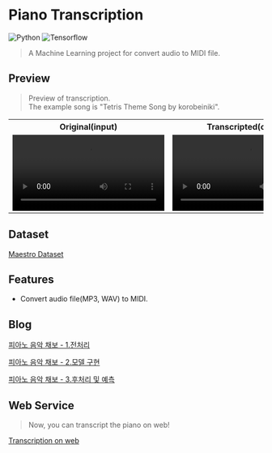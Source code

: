 # Piano Transcription
![Python](https://img.shields.io/badge/Python-3776AB?style=for-the-badge&logo=Python&logoColor=white) ![Tensorflow](https://img.shields.io/badge/Tensorflow-FF6F00?style=for-the-badge&logo=Tensorflow&logoColor=white)

> A Machine Learning project for convert audio to MIDI file.

## Preview

> Preview of transcription.</br>
> The example song is "Tetris Theme Song by korobeiniki".

<div align="center">
  <table>
    <tr align="center">
      <th>Original(input)</th>
      <th>Transcripted(output)</th>
    </tr>
    <tr align="center">
      <td><video src="https://github.com/kuper0201/Piano_Transcription/assets/17348056/aec4244f-75d3-4ccb-b98f-77c416c95398"/></td>
      <td><video src="https://github.com/kuper0201/Piano_Transcription/assets/17348056/47ed6aa7-58a9-4555-9fd9-533e07aa1019"/></td>
    </tr>
  </table>
</div>

## Dataset

[Maestro Dataset](https://magenta.tensorflow.org/datasets/maestro)

## Features

- Convert audio file(MP3, WAV) to MIDI.

## Blog

[피아노 음악 채보 - 1.전처리](https://junsu.me/piano-transcription-preproc)

[피아노 음악 채보 - 2.모델 구현](https://junsu.me/piano-transcription-model)

[피아노 음악 채보 - 3.후처리 및 예측](https://junsu.me/piano-transcription-postproc)

## Web Service

> Now, you can transcript the piano on web!

[Transcription on web](https://trans.junsu.me)

